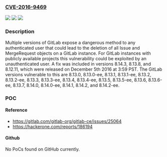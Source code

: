 ### [CVE-2016-9469](https://cve.mitre.org/cgi-bin/cvename.cgi?name=CVE-2016-9469)
![](https://img.shields.io/static/v1?label=Product&message=GitLab%20Community%20Edition%20%26%20GitLab%20Enterprise%20Edition%208.13.0%2C%208.13.0-ee%2C%208.13.1%2C%208.13.1-ee%2C%208.13.2%2C%208.13.2-ee%2C%208.13.3%2C%208.13.3-ee%2C%208.13.4%2C%208.13.4-ee%2C%208.13.5%2C%208.13.5-ee%2C%208.13.6%2C%208.13.6-ee%2C%208.13.7%2C%208.14.0%2C%208.14.0-ee%2C%208.14.1&color=blue)
![](https://img.shields.io/static/v1?label=Version&message=GitLab%20Community%20Edition%20%26%20GitLab%20Enterprise%20Edition%208.13.0%2C%208.13.0-ee%2C%208.13.1%2C%208.13.1-ee%2C%208.13.2%2C%208.13.2-ee%2C%208.13.3%2C%208.13.3-ee%2C%208.13.4%2C%208.13.4-ee%2C%208.13.5%2C%208.13.5-ee%2C%208.13.6%2C%208.13.6-ee%2C%208.13.7%2C%208.14.0%2C%208.14.0-ee%2C%208.14.1%20&color=brightgreen)
![](https://img.shields.io/static/v1?label=Vulnerability&message=Exposed%20Dangerous%20Method%20or%20Function%20(CWE-749)&color=brightgreen)

### Description

Multiple versions of GitLab expose a dangerous method to any authenticated user that could lead to the deletion of all Issue and MergeRequest objects on a GitLab instance. For GitLab instances with publicly available projects this vulnerability could be exploited by an unauthenticated user. A fix was included in versions 8.14.3, 8.13.8, and 8.12.11, which were released on December 5th 2016 at 3:59 PST. The GitLab versions vulnerable to this are 8.13.0, 8.13.0-ee, 8.13.1, 8.13.1-ee, 8.13.2, 8.13.2-ee, 8.13.3, 8.13.3-ee, 8.13.4, 8.13.4-ee, 8.13.5, 8.13.5-ee, 8.13.6, 8.13.6-ee, 8.13.7, 8.14.0, 8.14.0-ee, 8.14.1, 8.14.2, and 8.14.2-ee.

### POC

#### Reference
- https://gitlab.com/gitlab-org/gitlab-ce/issues/25064
- https://hackerone.com/reports/186194

#### Github
No PoCs found on GitHub currently.

